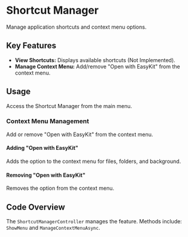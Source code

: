 # Shortcut Manager

Manage application shortcuts and context menu options.

## Key Features

- **View Shortcuts:** Displays available shortcuts (Not Implemented).
- **Manage Context Menu:** Add/remove "Open with EasyKit" from the context menu.

## Usage

Access the Shortcut Manager from the main menu.

### Context Menu Management

Add or remove "Open with EasyKit" from the context menu.

#### Adding "Open with EasyKit"

Adds the option to the context menu for files, folders, and background.

#### Removing "Open with EasyKit"

Removes the option from the context menu.

## Code Overview

The `ShortcutManagerController` manages the feature. Methods include: `ShowMenu` and `ManageContextMenuAsync`.